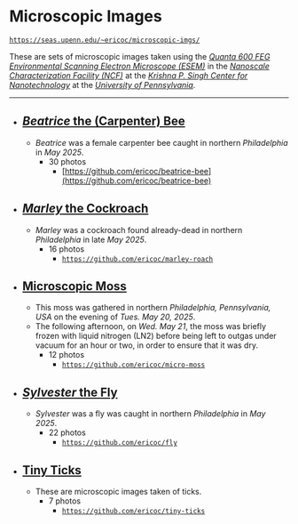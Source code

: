 
# Microscopic Images

[`https://seas.upenn.edu/~ericoc/microscopic-imgs/`](https://seas.upenn.edu/~ericoc/microscopic-imgs/)

These are sets of microscopic images taken using the [_Quanta 600 FEG Environmental Scanning Electron Microscope (ESEM)_](https://www.nano.upenn.edu/equipment/quanta-600-feg-esem/)
in the [_Nanoscale Characterization Facility (NCF)_](https://www.nano.upenn.edu/resources/nanoscale-characterization/)
at the [_Krishna P. Singh Center for Nanotechnology_](https://www.nano.upenn.edu/)
at the [_University of Pennsylvania_](https://www.upenn.edu/).

---

- ## [_Beatrice_ the (Carpenter) Bee](https://www.seas.upenn.edu/~ericoc/bee/)
  - _Beatrice_ was a female carpenter bee caught in northern _Philadelphia_ in _May 2025_.
    - 30 photos
      - [https://github.com/ericoc/beatrice-bee](https://github.com/ericoc/beatrice-bee)

- ## [_Marley_ the Cockroach](https://www.seas.upenn.edu/~ericoc/roach/)
  - _Marley_ was a cockroach found already-dead in northern _Philadelphia_ in late _May 2025_.
    - 16 photos
      - [`https://github.com/ericoc/marley-roach`](https://github.com/ericoc/marley-roach)

- ## [Microscopic Moss](https://www.seas.upenn.edu/~ericoc/moss/)
  - This moss was gathered in northern _Philadelphia, Pennsylvania, USA_ on the evening of _Tues. May 20, 2025_.
  - The following afternoon, on _Wed. May 21_, the moss was briefly frozen with liquid nitrogen (LN2) before being left to outgas under vacuum for an hour or two, in order to ensure that it was dry.
    - 12 photos
      - [`https://github.com/ericoc/micro-moss`](https://github.com/ericoc/micro-moss)

- ## [_Sylvester_ the Fly](https://www.seas.upenn.edu/~ericoc/fly/)
  - _Sylvester_ was a fly was caught in northern _Philadelphia_ in _May 2025_.
    - 22 photos
      - [`https://github.com/ericoc/fly`](https://github.com/ericoc/fly)

- ## [Tiny Ticks](https://www.seas.upenn.edu/~ericoc/ticks/)
  - These are microscopic images taken of ticks.
    - 7 photos
      - [`https://github.com/ericoc/tiny-ticks`](https://github.com/ericoc/tiny-ticks)
